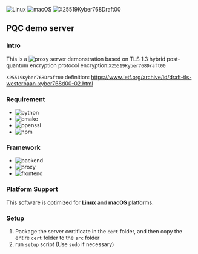 ![Linux](https://img.shields.io/badge/platform-Linux-green.svg)
![macOS](https://img.shields.io/badge/platform-macOS-green.svg)
![X25519Kyber768Draft00](https://img.shields.io/badge/TLS-X25519Kyber768Draft00-88292f)

## PQC demo server

### Intro

This is a ![proxy server](https://www.pqc-demo.xyz) demonstration based on TLS 1.3 hybrid post-quantum encryption protocol encryption:`X25519Kyber768Draft00`

`X25519Kyber768Draft00` definition: https://www.ietf.org/archive/id/draft-tls-westerbaan-xyber768d00-02.html

### Requirement

* ![python](https://img.shields.io/badge/python-3.10.12-blue)
* ![cmake](https://img.shields.io/badge/cmake-3.12-blue)
* ![openssl](https://img.shields.io/badge/openssl-3.0.2-blue)
* ![npm](https://img.shields.io/badge/npm-v10.2.4-blue)

### Framework

* ![backend](https://img.shields.io/badge/backend-flask-689689)
* ![proxy](https://img.shields.io/badge/proxy-C-689689)
* ![frontend](https://img.shields.io/badge/frontend-reactJS-689689)

### Platform Support

This software is optimized for **Linux** and **macOS** platforms.

### Setup

1. Package the server certificate in the `cert` folder, and then copy the entire `cert` folder to the `src` folder
2. run `setup` script (Use `sudo` if necessary)
